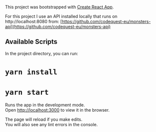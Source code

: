 This project was bootstrapped with [Create React App](https://github.com/facebook/create-react-app).

For this project I use an API installed locally that runs on http://localhost:8080 from:
[https://github.com/codequest-eu/monsters-api](https://github.com/codequest-eu/monsters-api)

## Available Scripts

In the project directory, you can run:

# `yarn install`

# `yarn start`

Runs the app in the development mode.<br>
Open [http://localhost:3000](http://localhost:3000) to view it in the browser.

The page will reload if you make edits.<br>
You will also see any lint errors in the console.


